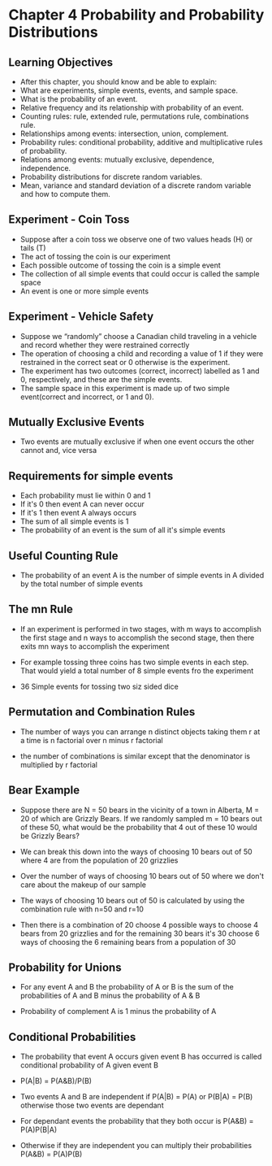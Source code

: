 # Chapter 4 Probability and Probability Distributions

## Learning Objectives

- After this chapter, you should know and be able to explain:
- What are experiments, simple events, events, and sample space.
- What is the probability of an event.
- Relative frequency and its relationship with probability of an event.
- Counting rules: rule, extended rule, permutations rule, combinations rule.
- Relationships among events: intersection, union, complement.
- Probability rules: conditional probability, additive and multiplicative rules of probability.
- Relations among events: mutually exclusive, dependence, independence.
- Probability distributions for discrete random variables.
- Mean, variance and standard deviation of a discrete random variable and how to compute them.

## Experiment - Coin Toss

- Suppose after a coin toss we observe one of two values heads (H) or tails (T)
- The act of tossing the coin is our experiment
- Each possible outcome of tossing the coin is a simple event
- The collection of all simple events that could occur is called the sample space
- An event is one or more simple events

## Experiment - Vehicle Safety

- Suppose we “randomly” choose a Canadian child traveling in a vehicle and record whether they were restrained correctly
- The operation of choosing a child and recording a value of 1 if they were restrained in the correct seat or 0 otherwise is the experiment.
- The experiment has two outcomes (correct, incorrect) labelled as 1 and 0, respectively, and these are the simple events.
- The sample space in this experiment is made up of two simple event(correct and incorrect, or 1 and 0).

## Mutually Exclusive Events

- Two events are mutually exclusive if when one event occurs the other cannot and, vice versa

## Requirements for simple events

- Each probability must lie within 0 and 1
- If it's 0 then event A can never occur
- If it's 1 then event A always occurs
- The sum of all simple events is 1
- The probability of an event is the sum of all it's simple events

## Useful Counting Rule

- The probability of an event A is the number of simple events in A divided by the total number of simple events

## The mn Rule

- If an experiment is performed in two stages, with m ways to accomplish the first stage and n ways to accomplish the second stage, then there exits mn ways to accomplish the experiment

- For example tossing three coins has two simple events in each step. That would yield a total number of 8 simple events fro the experiment

- 36 Simple events for tossing two siz sided dice

## Permutation and Combination Rules

- The number of ways you can arrange n distinct objects taking them r at a time is n factorial over n minus r factorial

- the number of combinations is similar except that the denominator is multiplied by r factorial

## Bear Example 

- Suppose there are N = 50 bears in the vicinity of a town in Alberta, M = 20 of which are Grizzly Bears. If we randomly sampled m = 10 bears out of these 50, what would be the probability that 4 out of these 10 would be Grizzly Bears?

- We can break this down into the ways of choosing 10 bears out of 50 where 4 are from the population of 20 grizzlies 

- Over the number of ways of choosing 10 bears out of 50 where we don't care about the makeup of our sample

- The ways of choosing 10 bears out of 50 is calculated by using the combination rule with n=50 and r=10

- Then there is a combination of 20 choose 4 possible ways to choose 4 bears from 20 grizzlies and for the remaining 30 bears it's 30 choose 6 ways of choosing the 6 remaining bears from a population of 30

## Probability for Unions

- For any event A and B the probability of A or B is the sum of the probabilities of A and B minus the probability of A & B

- Probability of complement A is 1 minus the probability of A

## Conditional Probabilities

- The probability that event A occurs given event B has occurred is called conditional probability of A given event B

- P(A|B) = P(A&B)/P(B)

- Two  events A and B are independent  if P(A|B) = P(A) or P(B|A) = P(B) otherwise those two events are dependant

- For dependant events the probability that they both occur is P(A&B) = P(A)P(B|A)

- Otherwise if they are independent you can multiply their probabilities P(A&B) = P(A)P(B)
